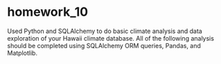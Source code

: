 # homework_10

Used Python and SQLAlchemy to do basic climate analysis and data exploration of your Hawaii climate database. All of the following analysis should be completed using SQLAlchemy ORM queries, Pandas, and Matplotlib.